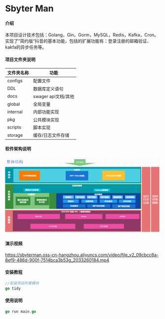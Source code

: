 # Sbyter Man

#### 介绍
本项目设计技术包括：Golang，Gin，Gorm，MySQL，Redis，Kafka，Cron。实现了”简约版“抖音的基本功能，包括的扩展功能有：登录注册的邮箱验证、
kakfa的异步任务等。

#### 项目文件夹说明
| 文件夹名称 | 功能                |
| ---------- | ------------------- |
| configs    | 配置文件            |
| DDL    | 数据库定义语句            |
| docs       | swager api文档/其他 |
| global     | 全局变量            |
| internal   | 内部功能实现        |
| pkg        | 公共模块实现        |
| scripts    | 脚本实现            |
| storage    | 缓存/日志文件存储   |

#### 软件架构说明
![img.png](img.png)
#### 演示视频
https://sbyterman.oss-cn-hangzhou.aliyuncs.com/video/file_v2_09cbcc8a-8ef9-486d-900f-7514bca3b53g_2033260184.mp4
#### 安装教程

```go
//安装项目所需模块 
go tidy
```

#### 使用说明

```go
go run main.go
```


